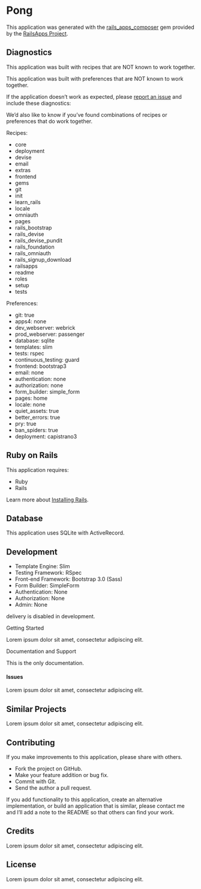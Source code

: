 Pong
=========

This application was generated with the [rails_apps_composer](https://github.com/RailsApps/rails_apps_composer) gem
provided by the [RailsApps Project](http://railsapps.github.io/).

Diagnostics
-

This application was built with recipes that are NOT known to work together.

This application was built with preferences that are NOT known to work
together.

If the application doesn’t work as expected, please [report an issue](https://github.com/RailsApps/rails_apps_composer/issues)
and include these diagnostics:

We’d also like to know if you’ve found combinations of recipes or
preferences that do work together.

Recipes:

* core
* deployment
* devise
* email
* extras
* frontend
* gems
* git
* init
* learn_rails
* locale
* omniauth
* pages
* rails_bootstrap
* rails_devise
* rails_devise_pundit
* rails_foundation
* rails_omniauth
* rails_signup_download
* railsapps
* readme
* roles
* setup
* tests

Preferences:

* git: true
* apps4: none
* dev_webserver: webrick
* prod_webserver: passenger
* database: sqlite
* templates: slim
* tests: rspec
* continuous_testing: guard
* frontend: bootstrap3
* email: none
* authentication: none
* authorization: none
* form_builder: simple_form
* pages: home
* locale: none
* quiet_assets: true
* better_errors: true
* pry: true
* ban_spiders: true
* deployment: capistrano3

Ruby on Rails
---

This application requires:

-   Ruby
-   Rails

Learn more about [Installing Rails](http://railsapps.github.io/installing-rails.html).

Database
---

This application uses SQLite with ActiveRecord.

Development
-

-   Template Engine: Slim
-   Testing Framework: RSpec
-   Front-end Framework: Bootstrap 3.0 (Sass)
-   Form Builder: SimpleForm
-   Authentication: None
-   Authorization: None
-   Admin: None






 delivery is disabled in development.

Getting Started


Lorem ipsum dolor sit amet, consectetur adipiscing elit.

Documentation and Support


This is the only documentation.

#### Issues

Lorem ipsum dolor sit amet, consectetur adipiscing elit.

Similar Projects
-

Lorem ipsum dolor sit amet, consectetur adipiscing elit.

Contributing
--

If you make improvements to this application, please share with others.

-   Fork the project on GitHub.
-   Make your feature addition or bug fix.
-   Commit with Git.
-   Send the author a pull request.

If you add functionality to this application, create an alternative
implementation, or build an application that is similar, please contact
me and I’ll add a note to the README so that others can find your work.

Credits
--

Lorem ipsum dolor sit amet, consectetur adipiscing elit.

License
--

Lorem ipsum dolor sit amet, consectetur adipiscing elit.
